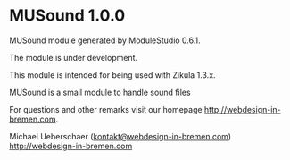 MUSound 1.0.0
===========================

MUSound module generated by ModuleStudio 0.6.1.

The module is under development.

This module is intended for being used with Zikula 1.3.x.

MUSound is a small module to handle sound files

For questions and other remarks visit our homepage http://webdesign-in-bremen.com.

Michael Ueberschaer (kontakt@webdesign-in-bremen.com)
http://webdesign-in-bremen.com

